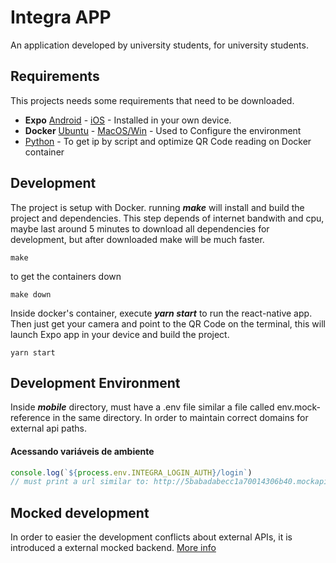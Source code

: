 # Integra APP
An application developed by university students, for university students.

## Requirements
This projects needs some requirements that need to be downloaded.

* **Expo**  [Android](https://play.google.com/store/apps/details?id=host.exp.exponent&hl=pt_BR) - [iOS](https://itunes.apple.com/us/app/expo-client/id982107779?mt=8) - Installed in your own device.
* **Docker**  [Ubuntu](https://docs.docker.com/install/linux/docker-ce/ubuntu/) - [MacOS/Win](https://www.docker.com/products/docker-desktop) - Used to Configure the environment
* [Python](https://www.python.org/) - To get ip by script and optimize QR Code reading on Docker container


## Development
The project is setup with Docker. running ***make*** will install and build the project and dependencies. This step depends of internet bandwith and cpu, maybe last around 5 minutes to download all dependencies for development, but after downloaded make will be much faster. 

```shell
make
```
to get the containers down
```shell
make down
```
Inside docker's container, execute ***yarn start*** to run the react-native app. Then just get your camera and point to the QR Code on the terminal, this will launch Expo app in your device and build the project.

```shell
yarn start
```
## Development Environment
Inside ***mobile*** directory, must have a .env file similar a file called env.mock-reference in the same directory. In order to maintain correct domains for external api paths.

#### Acessando variáveis de ambiente
```js
console.log(`${process.env.INTEGRA_LOGIN_AUTH}/login`)
// must print a url similar to: http://5babadabecc1a70014306b40.mockapi.io/api/rest-auth/login
```

## Mocked development
In order to easier the development conflicts about external APIs, it is introduced a external mocked backend. [More info](https://www.mockapi.io/)


